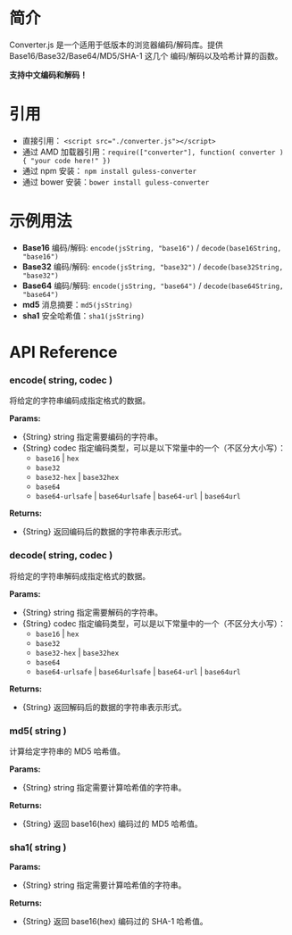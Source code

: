 # 简介
Converter.js 是一个适用于低版本的浏览器编码/解码库。提供 Base16/Base32/Base64/MD5/SHA-1 这几个
编码/解码以及哈希计算的函数。

**支持中文编码和解码！**

# 引用
- 直接引用： `<script src="./converter.js"></script>`
- 通过 AMD 加载器引用：`require(["converter"], function( converter ) { "your code here!" })` 
- 通过 npm 安装： `npm install guless-converter`
- 通过 bower 安装：`bower install guless-converter`

# 示例用法
- **Base16** 编码/解码: `encode(jsString, "base16")` / `decode(base16String, "base16")`
- **Base32** 编码/解码: `encode(jsString, "base32")` / `decode(base32String, "base32")`
- **Base64** 编码/解码: `encode(jsString, "base64")` / `decode(base64String, "base64")`
- **md5** 消息摘要：`md5(jsString)`
- **sha1** 安全哈希值：`sha1(jsString)`

# API Reference
### encode( string, codec )
将给定的字符串编码成指定格式的数据。

**Params:**
- {String} string 指定需要编码的字符串。
- {String} codec 指定编码类型，可以是以下常量中的一个（不区分大小写）：
  * `base16` | `hex`
  * `base32`
  * `base32-hex` | `base32hex`
  * `base64`
  * `base64-urlsafe` | `base64urlsafe` | `base64-url` | `base64url`

**Returns:**
- {String} 返回编码后的数据的字符串表示形式。

### decode( string, codec )
将给定的字符串解码成指定格式的数据。

**Params:**
- {String} string 指定需要解码的字符串。
- {String} codec 指定编码类型，可以是以下常量中的一个（不区分大小写）：
  * `base16` | `hex`
  * `base32`
  * `base32-hex` | `base32hex`
  * `base64`
  * `base64-urlsafe` | `base64urlsafe` | `base64-url` | `base64url`

**Returns:**
- {String} 返回解码后的数据的字符串表示形式。


### md5( string )
计算给定字符串的 MD5 哈希值。

**Params:**
- {String} string 指定需要计算哈希值的字符串。

**Returns:**
- {String} 返回 base16(hex) 编码过的 MD5 哈希值。

### sha1( string )

**Params:**
- {String} string 指定需要计算哈希值的字符串。

**Returns:**
- {String} 返回 base16(hex) 编码过的 SHA-1 哈希值。